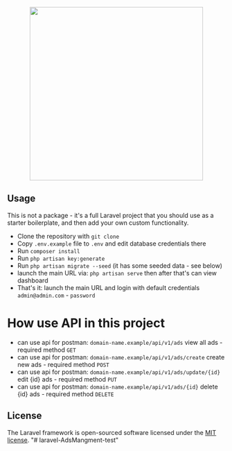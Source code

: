 <p align="center"><a href="https://laravel.com" target="_blank"><img src="https://raw.githubusercontent.com/laravel/art/master/logo-lockup/5%20SVG/2%20CMYK/1%20Full%20Color/laravel-logolockup-cmyk-red.svg" width="400"></a></p>

## Usage

This is not a package - it's a full Laravel project that you should use as a starter boilerplate, and then add your own custom functionality.

- Clone the repository with `git clone`
- Copy `.env.example` file to `.env` and edit database credentials there
- Run `composer install`
- Run `php artisan key:generate`
- Run `php artisan migrate --seed` (it has some seeded data - see below)
- launch the main URL via: `php artisan serve` then after that's can view dashboard
- That's it: launch the main URL and login with default credentials `admin@admin.com` - `password`

# How use API in this project
- can use api for postman: `domain-name.example/api/v1/ads` view all ads - required method `GET`
- can use api for postman: `domain-name.example/api/v1/ads/create` create new ads - required method `POST`
- can use api for postman: `domain-name.example/api/v1/ads/update/{id}` edit {id} ads - required method `PUT`
- can use api for postman: `domain-name.example/api/v1/ads/{id}` delete {id} ads - required method `DELETE`

## License

The Laravel framework is open-sourced software licensed under the [MIT license](https://opensource.org/licenses/MIT).
"# laravel-AdsMangment-test" 
